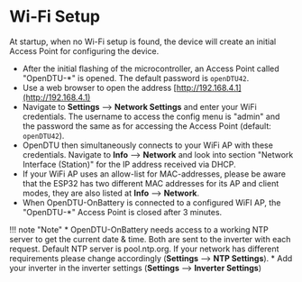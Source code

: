 # Wi-Fi Setup

At startup, when no Wi-Fi setup is found, the device will create an initial Access Point for configuring the device.

* After the initial flashing of the microcontroller, an Access Point called "OpenDTU-*" is opened. The default password is `openDTU42`.
* Use a web browser to open the address [http://192.168.4.1](http://192.168.4.1)
* Navigate to **Settings** --> **Network Settings** and enter your WiFi credentials. The username to access the config menu is "admin" and the password the same as for accessing the Access Point (default: `openDTU42`).
* OpenDTU then simultaneously connects to your WiFi AP with these credentials. Navigate to **Info** --> **Network** and look into section "Network Interface (Station)" for the IP address received via DHCP.
* If your WiFi AP uses an allow-list for MAC-addresses, please be aware that the ESP32 has two different MAC addresses for its AP and client modes, they are also listed at **Info** --> **Network**.
* When OpenDTU-OnBattery is connected to a configured WiFI AP, the "OpenDTU-*" Access Point is closed after 3 minutes.

!!! note "Note"
    * OpenDTU-OnBattery needs access to a working NTP server to get the current date & time. Both are sent to the inverter with each request. Default NTP server is pool.ntp.org. If your network has different requirements please change accordingly (**Settings** --> **NTP Settings**).
    * Add your inverter in the inverter settings (**Settings** --> **Inverter Settings**)
